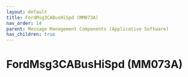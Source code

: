 ```yaml
---
layout: default
title: FordMsg3CABusHiSpd (MM073A)
nav_order: 14
parent: Message Management Components (Applicative Software)
has_children: true
---
```

# FordMsg3CABusHiSpd (MM073A)
